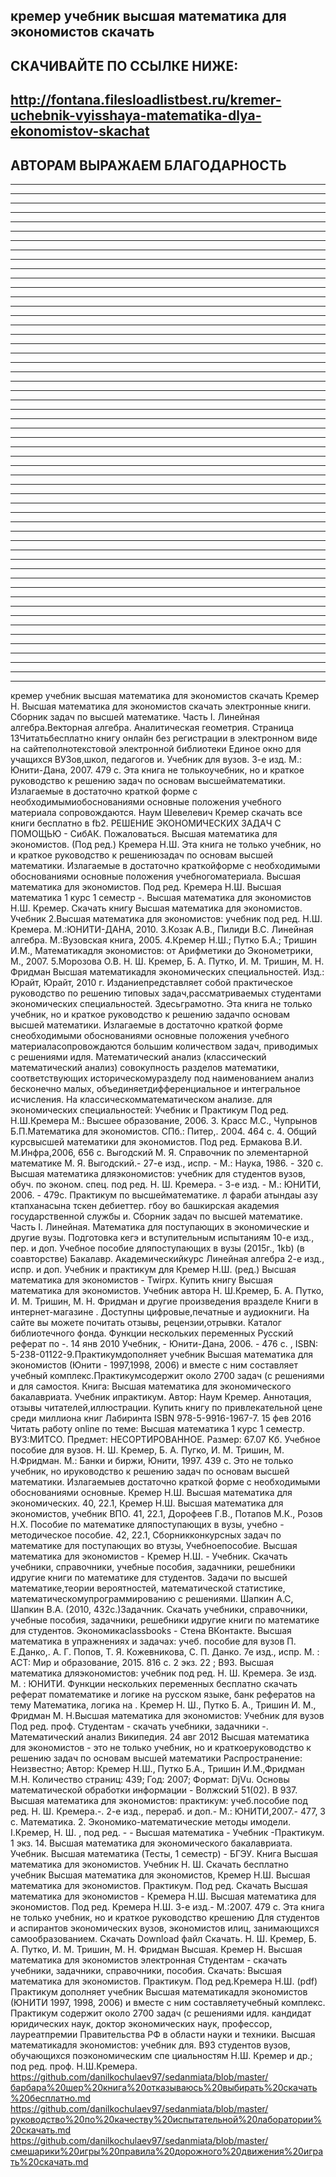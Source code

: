 кремер учебник высшая математика для экономистов скачать
--------------------------------------------------
СКАЧИВАЙТЕ ПО ССЫЛКЕ НИЖЕ:
--------------------------------------------------
http://fontana.filesloadlistbest.ru/kremer-uchebnik-vyisshaya-matematika-dlya-ekonomistov-skachat
--------------------------------------------------
АВТОРАМ ВЫРАЖАЕМ БЛАГОДАРНОСТЬ
--------------------------------------------------
--------------------------------------------------
--------------------------------------------------
--------------------------------------------------
--------------------------------------------------
--------------------------------------------------
--------------------------------------------------
--------------------------------------------------
--------------------------------------------------
--------------------------------------------------
--------------------------------------------------
--------------------------------------------------
--------------------------------------------------
--------------------------------------------------
--------------------------------------------------
--------------------------------------------------
--------------------------------------------------
--------------------------------------------------
--------------------------------------------------
--------------------------------------------------
--------------------------------------------------
--------------------------------------------------
--------------------------------------------------
--------------------------------------------------
--------------------------------------------------
--------------------------------------------------
--------------------------------------------------
--------------------------------------------------
--------------------------------------------------
--------------------------------------------------
--------------------------------------------------
--------------------------------------------------
--------------------------------------------------
--------------------------------------------------
--------------------------------------------------
--------------------------------------------------
--------------------------------------------------
--------------------------------------------------
--------------------------------------------------
--------------------------------------------------
--------------------------------------------------
--------------------------------------------------
--------------------------------------------------
--------------------------------------------------
--------------------------------------------------
--------------------------------------------------
--------------------------------------------------
--------------------------------------------------
--------------------------------------------------
--------------------------------------------------
--------------------------------------------------
--------------------------------------------------
--------------------------------------------------
--------------------------------------------------
--------------------------------------------------
кремер учебник высшая математика для экономистов скачать Кремер Н. Высшая математика для экономистов скачать электронные книги. Сборник задач по высшей математике. Часть I. Линейная алгебра.Векторная алгебра. Аналитическая геометрия. Страница 13Читатьбесплатно книгу онлайн без регистрации в электронном виде на сайтеполнотекстовой электронной библиотеки Единое окно для учащихся ВУЗов,школ, педагогов и. Учебник для вузов. 3-е изд. М.: Юнити-Дана, 2007. 479 с. Эта книга не толькоучебник, но и краткое руководство к решению задач по основам высшейматематики. Излагаемые в достаточно краткой форме с необходимымиобоснованиями основные положения учебного материала сопровождаются. Наум Шевелевич Кремер  скачать все книги бесплатно в fb2. РЕШЕНИЕ ЭКОНОМИЧЕСКИХ ЗАДАЧ С ПОМОЩЬЮ  - СибАК. Пожаловаться. Высшая математика для экономистов. (Под ред.) Кремера Н.Ш. Эта книга  не только учебник, но и краткое руководство к решениюзадач по основам высшей математики. Излагаемые в достаточно краткойформе с необходимыми обоснованиями основные положения учебногоматериала. Высшая математика для экономистов. Под ред. Кремера Н.Ш. Высшая математика 1 курс 1 семестр -. Высшая математика для экономистов Н.Ш. Кремер. Скачать книгу Высшая математика для экономистов. Учебник
2.Высшая математика для экономистов: учебник  под ред. Н.Ш. Кремера. М.:ЮНИТИ-ДАНА, 2010. 3.Козак А.В., Пилиди В.С. Линейная алгебра. М.:Вузовская книга, 2005. 4.Кремер Н.Ш.; Путко Б.А.; Тришин И.М., Математикадля экономистов: от Арифметики до Эконометрики, М., 2007. 5.Морозова О.В. Н. Ш. Кремер, Б. А. Путко, И. М. Тришин, М. Н. Фридман Высшая математикадля экономических специальностей. Изд.: Юрайт, Юрайт, 2010 г. Изданиепредставляет собой практическое руководство по решению типовых задач,рассматриваемых студентами экономических специальностей. Здесьграмотно. Эта книга  не только учебник, но и краткое руководство к решению задачпо основам высшей математики. Излагаемые в достаточно краткой форме снеобходимыми обоснованиями основные положения учебного материаласопровождаются большим количеством задач, приводимых с решениями идля. Математический анализ (классический математический анализ) совокупность разделов математики, соответствующих историческомуразделу под наименованием анализ бесконечно малых, объединяетдифференциальное и интегральное исчисления. На классическомматематическом анализе. для экономических специальностей: Учебник и Практикум  Под ред. Н.Ш.Кремера  М.: Высшее образование, 2006. 3. Красс М.С., Чупрынов Б.П.Математика для экономистов.  СПб.: Питер,. 2004.  464 с. 4. Общий курсвысшей математики для экономистов.  Под ред. Ермакова В.И. М.Инфра,2006, 656 с. Выгодский М. Я. Справочник по элементарной математике  М. Я. Выгодский.- 27-е изд., испр. - М.: Наука, 1986. - 320 с. Высшая математика дляэкономистов: учебник для студентов вузов, обуч. по эконом. спец.  под ред. Н. Ш. Кремера. - 3-е изд. - М.: ЮНИТИ, 2006. - 479с. Практикум по высшейматематике. л фараби атындаы азу ктапханасына тскен дебиеттер. гбоу во башкирская академия государственной службы и. Сборник задач по высшей математике. Часть I. Линейная. Математика для поступающих в экономические и другие вузы. Подготовка кегэ и вступительным испытаниям 10-е изд., пер. и доп. Учебное пособие дляпоступающих в вузы (2015г., 1kb) (в соавторстве) Бакалавр. Академическийкурс  Линейная алгебра 2-е изд., испр. и доп. Учебник и практикум для
Кремер Н.Ш. (ред.) Высшая математика для экономистов  - Twirpx. Купить книгу Высшая математика для экономистов. Учебник автора Н. Ш.Кремер, Б. А. Путко, И. М. Тришин, М. Н. Фридман и другие произведения вразделе Книги в интернет-магазине . Доступны цифровые,печатные и аудиокниги. На сайте вы можете почитать отзывы, рецензии,отрывки. Каталог библиотечного фонда. Функции нескольких переменных  Русский реферат по  -. 14 янв 2010  Учебник, - Юнити-Дана, 2006. - 476 с. , ISBN: 5-238-01122-9.Практикумдополняет учебник Высшая математика для экономистов (Юнити - 1997,1998, 2006) и вместе с ним составляет учебный комплекс.Практикумсодержит около 2700 задач (с решениями и для самостоя. Книга: Высшая математика для экономического бакалавриата. Учебник ипрактикум. Автор: Наум Кремер. Аннотация, отзывы читателей,иллюстрации. Купить книгу по привлекательной цене среди миллиона книг Лабиринта  ISBN 978-5-9916-1967-7. 15 фев 2016  Читать работу online по теме: Высшая математика 1 курс 1 семестр. ВУЗ:МИТСО. Предмет: НЕСОРТИРОВАННОЕ. Размер: 67.07 Кб. Учебное пособие для вузов. Н. Ш. Кремер, Б. А. Пугко, И. М. Тришин, М. Н.Фридман. М.: Банки и биржи, Юнити, 1997. 439 с. Это не только учебник, но ируководство к решению задач по основам высшей математики. Излагаемыев достаточно краткой форме с необходимыми обоснованиями основные. Кремер Н.Ш. Высшая математика для экономических. 40, 22.1, Кремер Н.Ш. Высшая математика для экономистов, учебник ВПО. 41, 22.1, Дорофеев Г.В., Потапов М.К., Розов Н.Х. Пособие по математике дляпоступающих в вузы, учебно - методическое пособие. 42, 22.1, Сборникконкурсных задач по математике для поступающих во втузы, Учебноепособие.
Высшая математика для экономистов - Кремер Н.Ш. - Учебник. Скачать учебники, справочники, учебные пособия, задачники, решебники идругие книги по математике для студентов.  Задачи по высшей математике,теории вероятностей, математической статистике, математическомупрограммированию с решениями. Шапкин А.С, Шапкин В.А. (2010, 432с.)Задачник. Скачать учебники, справочники, учебные пособия, задачники, решебники идругие книги по математике для студентов. Экономикаclassbooks - Стена  ВКонтакте. Высшая математика в упражнениях и задачах: учеб. пособие для вузов  П. Е.Данко,. А. Г. Попов, Т. Я. Кожевникова, С. П. Данко.  7е изд., испр.  М. : АСТ: Мир и образование, 2015.  816 с.  2 экз. 22 ; В93. Высшая математика дляэкономистов: учебник под ред. Н. Ш. Кремера.  3е изд.  М. : ЮНИТИ. Функции нескольких переменных  бесплатно скачать реферат поматематике и логике на русском языке, банк рефератов на тему Математика, логика на .  Кремер Н. Ш., Путко Б. А., Тришин И. М., Фридман М. Н.Высшая математика для экономистов: Учебник для вузов  Под ред. проф. Студентам - скачать учебники, задачники  -. Математический анализ  Википедия. 24 авг 2012  Высшая математика для экономистов - это не только учебник, но и краткоеруководство к решению задач по основам высшей математики Распространение: Неизвестно; Автор: Кремер Н.Ш., Путко Б.А., Тришин И.М.,Фридман М.Н. Количество страниц: 439; Год: 2007; Формат: DjVu. Основы математической обработки информации - Волжский
51(02). В 937. Высшая математика для экономистов: практикум: учеб.пособие  под ред. Н. Ш. Кремера.-. 2-е изд., перераб. и доп.- М.: ЮНИТИ,2007.- 477, 3 с.  Математика. 2. Экономико-математические методы имодели. I.Кремер, Н. Ш. , под ред. - - Высшая математика - Учебник -Практикум. 1 экз. 14. Высшая математика для экономического бакалавриата. Учебник. Высшая математика (Тесты, 1 семестр) - БГЭУ. Книга Высшая математика для экономистов. Учебник Н. Ш. Скачать бесплатно учебник Высшая математика для экономистов, Кремер Н.Ш. Высшая математика для экономистов. Практикум. Под ред. Скачать Высшая математика для экономистов - Кремера Н.Ш. Высшая математика для экономистов. Под ред. Кремера Н.Ш. 3-е изд.- М.:2007.  479 с. Эта книга  не только учебник, но и краткое руководство крешению  Для студентов и аспирантов экономических вузов, экономистов илиц, занимающихся самообразованием.  Скачать  Download файл Скачать. Н. Ш. Кремер, Б. А. Путко, И. М. Тришин, М. Н. Фридман Высшая. Кремер Н. Высшая математика для экономистов электронная
Студентам - скачать учебники, задачники, справочники, пособия. Скачать: Высшая математика для экономистов. Практикум. Под ред.Кремера Н.Ш. (pdf)  Практикум дополняет учебник Высшая математикадля экономистов (ЮНИТИ  1997, 1998, 2006) и вместе с ним составляетучебный комплекс. Практикум содержит около 2700 задач (с решениями идля. кандидат юридических наук, доктор экономических наук, профессор, лауреатпремии Правительства РФ в области науки и техники. Высшая математикадля экономистов: учебник для. В93 студентов вузов, обучающихся поэкономическим спе циальностям  Н.Ш. Кремер и др.; под ред. проф. H.Ш.Кремера.
https://github.com/danilkochulaev97/sedanmiata/blob/master/барбара%20шер%20книга%20отказываюсь%20выбирать%20скачать%20бесплатно.md
https://github.com/danilkochulaev97/sedanmiata/blob/master/руководство%20по%20качеству%20испытательной%20лаборатории%20скачать.md
https://github.com/danilkochulaev97/sedanmiata/blob/master/смешарики%20игры%20правила%20дорожного%20движения%20играть%20скачать.md